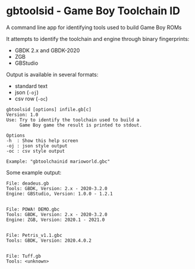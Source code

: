 gbtoolsid - Game Boy Toolchain ID
=================================

A command line app for identifying tools used to build Game Boy ROMs

It attempts to identify the toolchain and engine through binary fingerprints:
- GBDK 2.x and GBDK-2020
- ZGB
- GBStudio


Output is available in several formats:
- standard text
- json (`-oj`)
- csv row (`-oc`)


```
gbtoolsid [options] infile.gb[c]
Version: 1.0
Use: Try to identify the toolchain used to build a
     Game Boy game the result is printed to stdout.

Options
-h  : Show this help screen
-oj : json style output
-oc : csv style output

Example: "gbtoolchainid marioworld.gbc"
```


Some example output:
```
File: deadeus.gb
Tools: GBDK, Version: 2.x - 2020-3.2.0
Engine: GBStudio, Version: 1.0.0 - 1.2.1


File: POWA! DEMO.gbc
Tools: GBDK, Version: 2.x - 2020-3.2.0
Engine: ZGB, Version: 2020.1 - 2021.0


File: Petris_v1.1.gbc
Tools: GBDK, Version: 2020.4.0.2


File: Tuff.gb
Tools: <unknown>
```

